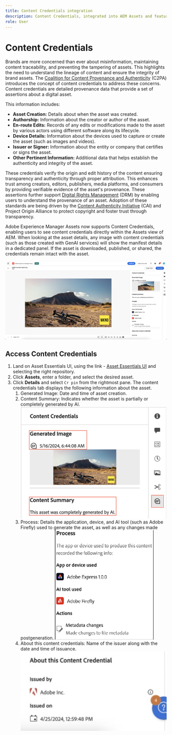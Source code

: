 ```yaml
---
title: Content Credentials integration
description: Content Credentials, integrated into AEM Assets and featured within the AEM Assets View, prevent misinformation by maintaining content traceability throughout its lifecycle. This enhances content authenticity, reliability, and trust among users.
role: User
---
```


# Content Credentials 

Brands are more concerned than ever about misinformation, maintaining content traceability, and preventing the tampering of assets. This highlights the need to understand the lineage of content and ensure the integrity of brand assets. The [Coalition for Content Provenance and Authenticity](https://c2pa.org/specifications/specifications/1.1/specs/C2PA_Specification.html#_trust_model) (C2PA) introduces the concept of content credentials to address these concerns. Content credentials are detailed provenance data that provide a set of assertions about a digital asset.

This information includes: 

* **Asset Creation:** Details about when the asset was created. 
* **Authorship:** Information about the creator or author of the asset. 
* **En-route Edits:** Records of any edits or modifications made to the asset by various actors using different software along its lifecycle. 
* **Device Details:** Information about the devices used to capture or create the asset (such as images and videos). 
* **Issuer or Signer:** Information about the entity or company that certifies or signs the asset. 
* **Other Pertinent Information:** Additional data that helps establish the authenticity and integrity of the asset. 

These credentials verify the origin and edit history of the content ensuring transparency and authenticity through proper attribution. This enhances trust among creators, editors, publishers, media platforms, and consumers by providing verifiable evidence of the asset's provenance. These assertions further support [Digital Rights Management](https://www.fortinet.com/resources/cyberglossary/digital-rights-management-drm) (DRM) by enabling users to understand the provenance of an asset. Adoption of these standards are being driven by the [Content Authenticity Initiative](https://opensource.contentauthenticity.org/docs/getting-started/) (CAI) and Project Origin Alliance to protect copyright and foster trust through transparency.
 
Adobe Experience Manager Assets now supports Content Credentials, enabling users to see content credentials directly within the Assets view of AEM. When looking at the asset details, any image with content credentials (such as those created with GenAI services) will show the manifest details in a dedicated panel. If the asset is downloaded, published, or shared, the credentials remain intact with the asset.

![assetss](/help/using/assets/content-credentials.png)

## Access Content Credentials  

1. Land on Asset Essentials UI, using the link - [Asset Essentials UI](https://experience.adobe.com/#/assets) and selecting the right repository. 
1. Click **Assets**, enter a folder, and select the desired asset. 
1. Click **Details** and select `Cr pin` from the rightmost pane. The content credentials tab displays the following information about the asset.  
    1. Generated Image: Date and time of asset creation. 
    1. Content Summary: Indicates whether the asset is partially or completely generated by AI.
    ![](/help/using/assets/content-credentials12.png)
    1. Process: Details the application, device, and AI tool (such as Adobe Firefly) used to generate the asset, as well as any changes made postgeneration.
    ![process](/help/using/assets/processcr.png)
    1. About this content credentials: Name of the issuer along with the date and time of issuance. 
    ![issuer](/help/using/assets/content-credential123.png)